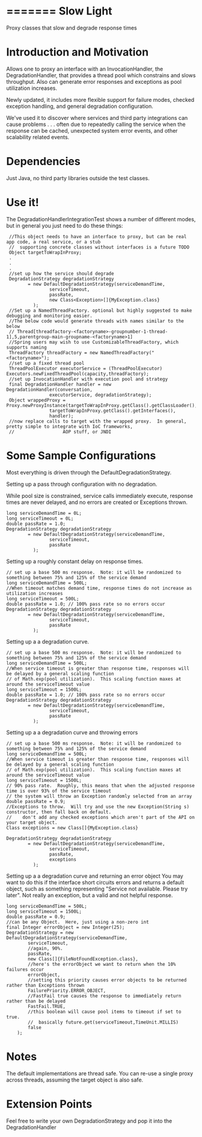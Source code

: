 =======
Slow Light
================

Proxy classes that slow and degrade response times

# Introduction and Motivation

Allows one to proxy an interface with an InvocationHandler, the DegradationHandler, that provides a thread pool
which constrains and slows throughput.  Also can generate error responses and exceptions as pool utilization increases.

Newly updated, it includes more flexible support for failure modes, checked exception handling, and
general degradation configuration.

We've used it to discover where services and third party integrations can cause problems . . . often due to repeatedly
calling the service when the response can be cached, unexpected system error events, and other scalability related
events.

# Dependencies
Just Java, no third party libraries outside the test classes.

# Use it!

The DegradationHandlerIntegrationTest shows a number of different modes, but in general you just need to do these things:
```
 //This object needs to have an interface to proxy, but can be real app code, a real service, or a stub
 //  supporting concrete classes without interfaces is a future TODO
 Object targetToWrapInProxy;
 .
 .
 .
 //set up how the service should degrade
 DegradationStrategy degradationStrategy
        = new DefaultDegradationStrategy(serviceDemandTime,
                serviceTimeout,
                passRate,
                new Class<Exception>[]{MyException.class}
          );
 //Set up a NamedThreadFactory. optional but highly suggested to make debugging and monitoring easier.
 //The below code would generate threads with names similar to the below
 // Thread[threadfactory-<factoryname>-groupnumber-1-thread-1],5,parentgroup-main-groupname-<factoryname>1]
 //Spring users may wish to use CustomizableThreadFactory, which supports naming
 ThreadFactory threadFactory = new NamedThreadFactory("<factoryname>");
 //set up a fixed thread pool
 ThreadPoolExecutor executorService = (ThreadPoolExecutor) Executors.newFixedThreadPool(capacity,threadFactory);
 //set up InvocationHandler with execution pool and strategy
 final DegradationHandler handler = new DegradationHandler(conversation,
                executorService, degradationStrategy);
 Object wrappedProxy = Proxy.newProxyInstance(targetToWrapInProxy.getClass().getClassLoader(),
                targetToWrapInProxy.getClass().getInterfaces(),
                handler);
 //now replace calls to target with the wrapped proxy.  In general, pretty simple to integrate with IoC frameworks,
 //                  AOP stuff, or JNDI
```

# Some Sample Configurations
Most everything is driven through the DefaultDegradationStrategy.

Setting up a pass through configuration with no degradation.

While pool size is constrained,  service calls immediately
execute, response times are never delayed, and no errors are created or Exceptions thrown.
```
long serviceDemandTime = 0L;
long serviceTimeout = 0L;
double passRate = 1.0;
DegradationStrategy degradationStrategy
        = new DefaultDegradationStrategy(serviceDemandTime,
                serviceTimeout,
                passRate
          );
```
Setting up a roughly constant delay on response times.
```
// set up a base 500 ms response.  Note: it will be randomized to something between 75% and 125% of the service demand
long serviceDemandTime = 500L;
//When timeout matches demand time, response times do not increase as utilization increases
long serviceTimeout = 500L;
double passRate = 1.0; // 100% pass rate so no errors occur
DegradationStrategy degradationStrategy
        = new DefaultDegradationStrategy(serviceDemandTime,
                serviceTimeout,
                passRate
          );
```

Setting up a a degradation curve.
```
// set up a base 500 ms response.  Note: it will be randomized to something between 75% and 125% of the service demand
long serviceDemandTime = 500L;
//When service timeout is greater than response time, responses will be delayed by a general scaling function
// of Math.exp(pool utilization).  This scaling function maxes at around the serviceTimeout value
long serviceTimeout = 1500L;
double passRate = 1.0; // 100% pass rate so no errors occur
DegradationStrategy degradationStrategy
        = new DefaultDegradationStrategy(serviceDemandTime,
                serviceTimeout,
                passRate
          );
```

Setting up a a degradation curve and throwing errors
```
// set up a base 500 ms response.  Note: it will be randomized to something between 75% and 125% of the service demand
long serviceDemandTime = 500L;
//When service timeout is greater than response time, responses will be delayed by a general scaling function
// of Math.exp(pool utilization).  This scaling function maxes at around the serviceTimeout value
long serviceTimeout = 1500L;
// 90% pass rate.  Roughly, this means that when the adjusted response time is over 93% of the service timeout
// the system will throw an Exception randomly selected from an array
double passRate = 0.9;
//Exceptions to throw.  Will try and use the new Exception(String s) constructor, then fall back on default.
//    don't add any checked exceptions which aren't part of the API on your target object.
Class exceptions = new Class[]{MyException.class}

DegradationStrategy degradationStrategy
        = new DefaultDegradationStrategy(serviceDemandTime,
                serviceTimeout,
                passRate,
                exceptions
          );
```

Setting up a a degradation curve and returning an error object
You may want to do this if the interface short circuits errors and returns a default object, such as something
representing "Service not available.  Please try later".  Not really an exception, but a valid and not helpful response.
```
long serviceDemandTime = 500L;
long serviceTimeout = 1500L;
double passRate = 0.9;
//can be any Object.  Here, just using a non-zero int
final Integer errorObject = new Integer(25);
DegradationStrategy = new DefaultDegradationStrategy(serviceDemandTime,
        serviceTimeout,
        //again, 90%.
        passRate,
        new Class[]{FileNotFoundException.class},
        //here's the errorObject we want to return when the 10% failures occur
        errorObject,
        //setting this priority causes error objects to be returned rather than Exceptions thrown
        FailurePriority.ERROR_OBJECT,
        //FastFail true causes the response to immediately return rather than be delayed
        FastFail.TRUE,
        //this boolean will cause pool items to timeout if set to true.
        //  basically future.get(serviceTimeout,TimeUnit.MILLIS)
        false
    );

```

# Notes
The default implementations are thread safe.  You can re-use a single proxy across threads, assuming the target object
is also safe.

# Extension Points
Feel free to write your own DegradationStrategy and pop it into the DegradationHandler


